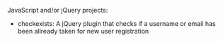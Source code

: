 JavaScript and/or jQuery projects:

- checkexists: A jQuery plugin that checks if a username or email has been allready taken for new user registration